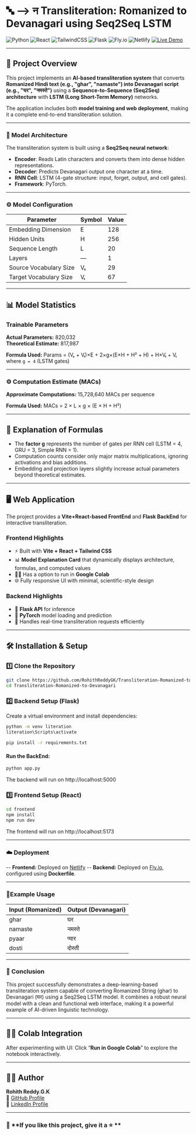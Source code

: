 # 🔤 --> न Transliteration: Romanized to Devanagari using Seq2Seq LSTM

![Python](https://img.shields.io/badge/Python-3.11-blue)
![React](https://img.shields.io/badge/React-18.2.0-blue)
![TailwindCSS](https://img.shields.io/badge/TailwindCSS-v3.5.3-blue)
![Flask](https://img.shields.io/badge/Flask-2.3.3-lightgrey)
![Fly.io](https://img.shields.io/badge/Deployment-Fly.io-8A2BE2?logo=flydotio&logoColor=white)
![Netlify](https://img.shields.io/badge/Frontend-Netlify-00C7B7?logo=netlify&logoColor=white)
[![Live Demo](https://img.shields.io/badge/Live-Demo-green)](https://transliteration-romanized-devanagari.netlify.app/)

---

## 🚀 Project Overview

This project implements an **AI-based transliteration system** that converts **Romanized Hindi text (e.g., "ghar", "namaste") into Devanagari script (e.g., "घर", "नमस्ते")** using a **Sequence-to-Sequence (Seq2Seq) architecture** with **LSTM (Long Short-Term Memory)** networks.  

The application includes both **model training and web deployment**, making it a complete end-to-end transliteration solution.

---

### 🏦 Model Architecture
The transliteration system is built using a **Seq2Seq neural network**:

- **Encoder**: Reads Latin characters and converts them into dense hidden representations.  
- **Decoder**: Predicts Devanagari output one character at a time.  
- **RNN Cell**: LSTM (4-gate structure: input, forget, output, and cell gates).  
- **Framework**: PyTorch.

---

### ⚙️ Model Configuration

| Parameter | Symbol | Value |
|------------|---------|--------|
| Embedding Dimension | E | 128 |
| Hidden Units | H | 256 |
| Sequence Length | L | 20 |
| Layers | — | 1 |
| Source Vocabulary Size | Vₛ | 29 |
| Target Vocabulary Size | Vₜ | 67 |

---

## 📊 Model Statistics

### Trainable Parameters
**Actual Parameters:** 820,032  
**Theoretical Estimate:** 817,987  

**Formula Used:**
Params = (Vₛ + Vₜ)×E + 2×g×(E×H + H² + H) + H×Vₜ + Vₜ
where `g = 4` (LSTM gates)

---

### ⚙️ Computation Estimate (MACs)
**Approximate Computations:** 15,728,640 MACs per sequence  

**Formula Used:**
MACs = 2 × L × g × (E × H + H²)

---

## 🧮 Explanation of Formulas

- The **factor g** represents the number of gates per RNN cell (LSTM = 4, GRU = 3, Simple RNN = 1).  
- Computation counts consider only major matrix multiplications, ignoring activations and bias additions.  
- Embedding and projection layers slightly increase actual parameters beyond theoretical estimates.

---

## 🖥️ Web Application

The project provides a **Vite+React-based FrontEnd** and **Flask BackEnd** for interactive transliteration.

### Frontend Highlights

- ⚡ Built with **Vite + React + Tailwind CSS**
- 📊 **Model Explanation Card** that dynamically displays architecture, formulas, and computed values
- 🧑‍💻 Has a option to run in **Google Colab**
- 🌐 Fully responsive UI with minimal, scientific-style design

### Backend Highlights
- 🧩 **Flask API** for inference
- 🧠 **PyTorch** model loading and prediction
- 🧾 Handles real-time transliteration requests efficiently

---

## 🛠️ Installation & Setup

### 1️⃣ Clone the Repository
```bash
git clone https://github.com/RohithReddyGK/Transliteration-Romanized-to-Devanagari.git
cd Transliteration-Romanized-to-Devanagari
```

### 2️⃣ Backend Setup (Flask)
Create a virtual environment and install dependencies:
```bash
python -m venv literation
literation\Scripts\activate    

pip install -r requirements.txt
```
#### Run the BackEnd:
```bash
python app.py
```
The backend will run on http://localhost:5000

### 3️⃣ Frontend Setup (React)
```bash
cd frontend
npm install
npm run dev
```
The frontend will run on http://localhost:5173

---

### ☁️ Deployment

-- **Frontend:** Deployed on [Netlify](https://transliteration-romanized-devanagari.netlify.app/)
-- **Backend:** Deployed on [Fly.io](https://transliteration.fly.dev/), configured using **Dockerfile**.

---

### 🔎Example Usage

| Input (Romanized) | Output (Devanagari) |
| ----------------- | ------------------- |
| ghar              | घर                  |
| namaste           | नमस्ते              |
| pyaar             | प्यार               |
| dosti             | दोस्ती              |

---

### 🏁 Conclusion

This project successfully demonstrates a deep-learning-based transliteration system capable of converting Romanized String (ghar) to Devanagari (घर) using a Seq2Seq LSTM model.
It combines a robust neural model with a clean and functional web interface, making it a powerful example of AI-driven linguistic technology.

---

## 🧑‍💻 Colab Integration

After experimenting with UI:
Click “**Run in Google Colab**” to explore the notebook interactively.

---

## 🙋‍♂️ Author

**Rohith Reddy.G.K**  
🔗 [GitHub Profile](https://github.com/RohithReddyGK)  
🔗 [LinkedIn Profile](https://www.linkedin.com/in/rohithreddygk)

---

### 🌟 **If you like this project, give it a ⭐ **
